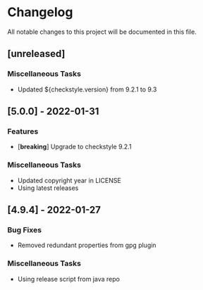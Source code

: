 # Changelog
All notable changes to this project will be documented in this file.

## [unreleased]

### Miscellaneous Tasks

- Updated ${checkstyle.version} from 9.2.1 to 9.3

## [5.0.0] - 2022-01-31

### Features

- [**breaking**] Upgrade to checkstyle 9.2.1

### Miscellaneous Tasks

- Updated copyright year in LICENSE
- Using latest releases

## [4.9.4] - 2022-01-27

### Bug Fixes

- Removed redundant properties from gpg plugin

### Miscellaneous Tasks

- Using release script from java repo

<!-- generated by git-cliff -->
